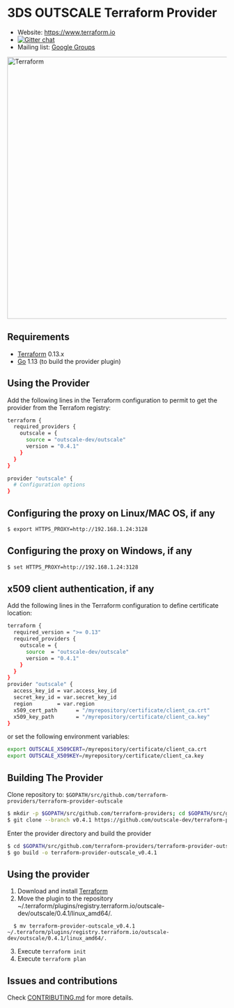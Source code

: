 3DS OUTSCALE Terraform Provider
===============================

- Website: https://www.terraform.io
- [![Gitter chat](https://badges.gitter.im/hashicorp-terraform/Lobby.png)](https://gitter.im/hashicorp-terraform/Lobby)
- Mailing list: [Google Groups](http://groups.google.com/group/terraform-tool)

<img alt="Terraform" src="https://www.terraform.io/assets/images/logo-hashicorp-3f10732f.svg" width="600px">

Requirements
------------

-	[Terraform](https://www.terraform.io/downloads.html) 0.13.x
-	[Go](https://golang.org/doc/install) 1.13 (to build the provider plugin)


Using the Provider
------------------

Add the following lines in the Terraform configuration to permit to get the provider from the Terrafom registry:

```sh
terraform {
  required_providers {
    outscale = {
      source = "outscale-dev/outscale"
      version = "0.4.1"
    }
  }
}

provider "outscale" {
  # Configuration options
}
```

Configuring the proxy on Linux/MAC OS, if any
---------------------------------------------

```sh
$ export HTTPS_PROXY=http://192.168.1.24:3128
```

Configuring the proxy on Windows, if any
----------------------------------------

```sh
$ set HTTPS_PROXY=http://192.168.1.24:3128
```


x509 client authentication, if any
----------------------------------

Add the following lines in the Terraform configuration to define certificate location:

```sh
terraform {
  required_version = ">= 0.13"
  required_providers {
    outscale = {
      source  = "outscale-dev/outscale"
      version = "0.4.1"
    }
  }
}
provider "outscale" {
  access_key_id = var.access_key_id
  secret_key_id = var.secret_key_id
  region        = var.region
  x509_cert_path      = "/myrepository/certificate/client_ca.crt"
  x509_key_path       = "/myrepository/certificate/client_ca.key"
}
```

or set the following environment variables:

```sh
export OUTSCALE_X509CERT=/myrepository/certificate/client_ca.crt
export OUTSCALE_X509KEY=/myrepository/certificate/client_ca.key
```

Building The Provider
---------------------

Clone repository to: `$GOPATH/src/github.com/terraform-providers/terraform-provider-outscale`

```sh
$ mkdir -p $GOPATH/src/github.com/terraform-providers; cd $GOPATH/src/github.com/terraform-providers
$ git clone --branch v0.4.1 https://github.com/outscale-dev/terraform-provider-outscale
```

Enter the provider directory and build the provider

```sh
$ cd $GOPATH/src/github.com/terraform-providers/terraform-provider-outscale
$ go build -o terraform-provider-outscale_v0.4.1
```

Using the provider
----------------------
1. Download and install [Terraform](https://www.terraform.io/downloads.html)
2. Move the plugin to the repository ~/.terraform/plugins/registry.terraform.io/outscale-dev/outscale/0.4.1/linux_amd64/.

```shell
  $ mv terraform-provider-outscale_v0.4.1 ~/.terraform/plugins/registry.terraform.io/outscale-dev/outscale/0.4.1/linux_amd64/.
```

3. Execute `terraform init`
4. Execute `terraform plan`

Issues and contributions
------------------------

Check [CONTRIBUTING.md](./CONTRIBUTING.md) for more details.
